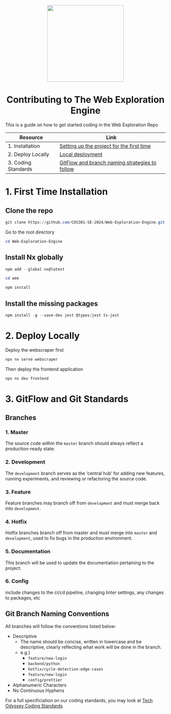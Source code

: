 <p align="center">
  <img src="https://github.com/COS301-SE-2024/Web-Exploration-Engine/assets/99127918/7688d67d-ddc7-4ef2-abc4-1b5ebb145d96" width="240" height="auto">

  <h1 align="center">Contributing to The Web Exploration Engine </h1>
This is a guide on how to get started coding in the Web Exploration Repo 

</p>


<div align="center" >


| Resource                       | Link                                                       |
|--------------------------------|------------------------------------------------------------|
| 1. Installation                | [Setting up the project for the first time](#1-first-time-installation)        |
| 2. Deploy Locally              | [Local deployment](#2-deploy-locally)                                          |
| 3. Coding Standards            | [GitFlow and branch naming strategies to follow](#3-gitflow-and-git-standards) |

</div>


# 1. First Time Installation

## Clone the repo

```powershell
git clone https://github.com/COS301-SE-2024/Web-Exploration-Engine.git
```

Go to the root directory 

```powershell
cd Web-Exploration-Engine
```

## Install Nx globally

```powershell
npm add --global nx@latest
``` 


```powershell
cd wee
```

```powershell
npm install
```

## Install the missing packages

```powershell
npm install -g --save-dev jest @types/jest ts-jest
```


# 2. Deploy Locally

Deploy the webscraper first

```powershell
npx nx serve webscraper
```
Then deploy the frontend application

```powershell
npx nx dev frontend
```

# 3. GitFlow and Git Standards
## Branches 

### 1. Master
The source code within the `master` branch should always reflect a production-ready state.

### 2. Development
The `development` branch serves as the ‘central hub’ for adding new features, running experiments, and reviewing or refactoring the source code.

### 3. Feature
Feature branches may branch off from `development` and must merge back into `development`. 

### 4. Hotfix
Hotfix branches branch off from master and must merge into `master` and `development`, used to fix bugs in the production environment.

### 5. Documentation
This branch will be used to update the documentation pertaining to the project.

### 6. Config 
include changes to the ci/cd pipeline, changing linter settings, any changes to packages, etc



## Git Branch Naming Conventions

All branches will follow the conventions listed below:
- Descriptive
  - The name should be concise, written in lowercase and be descriptive, clearly reflecting what work will be done in the branch.
  - e.g.)
    - ```feature/new-login```
    - ```backend/python```
    -  ```hotfix/cycle-detection-edge-cases```
    -  ```feature/new-login```
    -  ```config/prettier```
- Alphanumeric Characters
- No Continuous Hyphens


For a full specificiation on our coding standards, you may look at [Tech Odyssey Coding Standards](https://github.com/COS301-SE-2024/Web-Exploration-Engine/blob/master/documentation/coding-standards.md)
